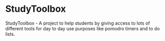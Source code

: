 # StudyToolbox
StudyToolbox - A project to help students by giving access to lots of different tools for day to day use purposes like pomodro timers and to do lists.